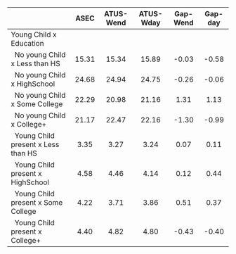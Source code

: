 
|                      |         ASEC |    ATUS-Wend |    ATUS-Wday |     Gap-Wend |      Gap-day |
| -------------------- | :----------: | :----------: | :----------: | :----------: | :----------: |
| Young Child x Education |              |              |              |              |              |
| &nbsp;&nbsp;No young Child x Less than HS |        15.31 |        15.34 |        15.89 |        -0.03 |        -0.58 |
| &nbsp;&nbsp;No young Child x HighSchool |        24.68 |        24.94 |        24.75 |        -0.26 |        -0.06 |
| &nbsp;&nbsp;No young Child x Some College |        22.29 |        20.98 |        21.16 |         1.31 |         1.13 |
| &nbsp;&nbsp;No young Child x College+ |        21.17 |        22.47 |        22.16 |        -1.30 |        -0.99 |
| &nbsp;&nbsp;Young Child present x Less than HS |         3.35 |         3.27 |         3.24 |         0.07 |         0.11 |
| &nbsp;&nbsp;Young Child present x HighSchool |         4.58 |         4.46 |         4.14 |         0.12 |         0.44 |
| &nbsp;&nbsp;Young Child present x Some College |         4.22 |         3.71 |         3.86 |         0.51 |         0.37 |
| &nbsp;&nbsp;Young Child present x College+ |         4.40 |         4.82 |         4.80 |        -0.43 |        -0.40 |

